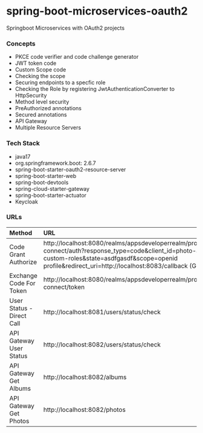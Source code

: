 # spring-boot-microservices-oauth2
Springboot Microservices with OAuth2 projects


### Concepts
- PKCE code verifier and code challenge generator
- JWT token code 
- Custom Scope code
- Checking the scope
- Securing endpoints to a specfic role
- Checking the Role by registering JwtAuthenticationConverter to HttpSecurity
- Method level security
- PreAuthorized annotations
- Secured annotations 
- API Gateway
- Multiple Resource Servers 

### Tech Stack
- java17
- org.springframework.boot: 2.6.7
- spring-boot-starter-oauth2-resource-server
- spring-boot-starter-web
- spring-boot-devtools
- spring-cloud-starter-gateway
- spring-boot-starter-actuator
- Keycloak

### URLs
|Method                                      | URL|
| :----------------------------------------------|:-------------|
|Code Grant Authorize                                   | http://localhost:8080/realms/appsdeveloperrealm/protocol/openid-connect/auth?response_type=code&client_id=photo-app-client-custom-roles&state=asdfgasdf&scope=openid profile&redirect_uri=http://localhost:8083/callback (GET)|
|Exchange Code For Token                       | http://localhost:8080/realms/appsdeveloperrealm/protocol/openid-connect/token|
|User Status - Direct Call | http://localhost:8081/users/status/check |
|API Gateway User Status  | http://localhost:8082/users/status/check |
|API Gateway Get Albums                        | http://localhost:8082/albums |
|API Gateway Get Photos                        | http://localhost:8082/photos|
